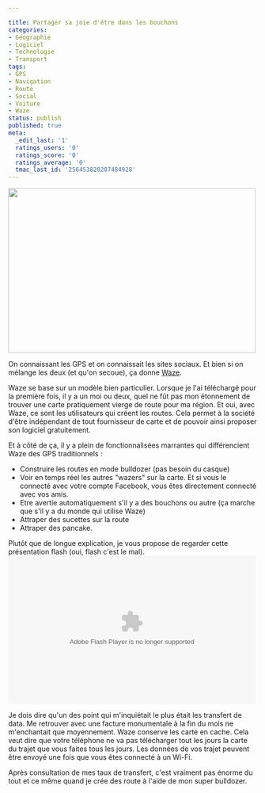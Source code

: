 ```yaml
---

title: Partager sa joie d'être dans les bouchons
categories:
- Géographie
- Logiciel
- Technologie
- Transport
tags:
- GPS
- Navigation
- Route
- Social
- Voiture
- Waze
status: publish
published: true
meta:
  _edit_last: '1'
  ratings_users: '0'
  ratings_score: '0'
  ratings_average: '0'
  tmac_last_id: '256453820207484928'
---
```

<img class="alignnone size-medium wp-image-2609" title="Waze" src="https://dlgjp9x71cipk.cloudfront.net/2010/12/waze-500x333.png" alt="" width="500" height="333" />

On connaissant les GPS et on connaissait les sites sociaux. Et bien si on mélange les deux (et qu'on secoue), ça donne <a title="Site de Waze" href="https://www.waze.com">Waze</a>.

<!--more-->

Waze se base sur un modèle bien particulier. Lorsque je l'ai téléchargé pour la première fois, il y a un moi ou deux, quel ne fût pas mon étonnement de trouver une carte pratiquement vierge de route pour ma région.
Et oui, avec Waze, ce sont les utilisateurs qui créent les routes. Cela permet à la société d'être indépendant de tout fournisseur de carte et de pouvoir ainsi proposer son logiciel gratuitement.

Et à côté de ça, il y a plein de fonctionnalisées marrantes qui différencient Waze des GPS traditionnels :
<ul>
	<li>Construire les routes en      mode bulldozer (pas besoin du casque)</li>
	<li>Voir en temps réel les      autres "wazers" sur la carte. Et si vous le connecté avec votre      compte Facebook, vous êtes directement connecté avec vos amis.</li>
	<li>Etre avertie      automatiquement s'il y a des bouchons ou autre (ça marche que s'il y a du      monde qui utilise Waze)</li>
	<li>Attraper des sucettes sur      la route</li>
	<li>Attraper des pancake.</li>
</ul>
Plutôt que de longue explication, je vous propose de regarder cette présentation flash (oui, flash c'est le mal).

<object classid="clsid:D27CDB6E-AE6D-11cf-96B8-444553540000" codebase="https://download.macromedia.com/pub/shockwave/cabs/flash/swflash.cab#version=6,0,40,0" WIDTH="500" HEIGHT="299" id="waze_guided_tour">
	<param NAME="movie" VALUE="international_tour.swf">
	</param><param NAME="quality" VALUE="high">
	</param><param NAME="bgcolor" VALUE="#FFFFFF">
	<embed src="https://www.waze.com/guided_tour/international_tour.swf" quality="high" bgcolor="#FFFFFF" WIDTH="500" HEIGHT="299" NAME="waze_guided_tour" ALIGN="" TYPE="application/x-shockwave-flash" PLUGINSPAGE="https://www.macromedia.com/go/getflashplayer">
	</embed>
</param></object>
				 
Je dois dire qu'un des point qui m'inquiétait le plus était les transfert de data. Me retrouver avec une facture monumentale à la fin du mois ne m'enchantait que moyennement.
Waze conserve les carte en cache. Cela veut dire que votre téléphone ne va pas télécharger tout les jours la carte du trajet que vous faites tous les jours. Les données de vos trajet peuvent être envoyé une fois que vous êtes connecté à un Wi-Fi.

Après consultation de mes taux de transfert, c'est vraiment pas énorme du tout et ce même quand je crée des route à l'aide de mon super bulldozer.
